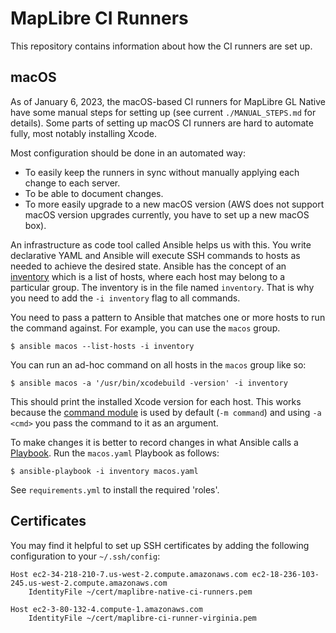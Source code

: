 # MapLibre CI Runners

This repository contains information about how the CI runners are set up.

## macOS

As of January 6, 2023, the macOS-based CI runners for MapLibre GL Native have some manual steps for setting up (see current `./MANUAL_STEPS.md` for details). Some parts of setting up macOS CI runners are hard to automate fully, most notably installing Xcode. 

Most configuration should be done in an automated way:

- To easily keep the runners in sync without manually applying each change to each server.
- To be able to document changes.
- To more easily upgrade to a new macOS version (AWS does not support macOS version upgrades currently, you have to set up a new macOS box).

An infrastructure as code tool called Ansible helps us with this. You write declarative YAML and Ansible will execute SSH commands to hosts as needed to achieve the desired state. Ansible has the concept of an [inventory](https://docs.ansible.com/ansible/latest//inventory_guide/intro_inventory.html) which is a list of hosts, where each host may belong to a particular group. The inventory is in the file named `inventory`. That is why you need to add the `-i inventory` flag to all commands.

You need to pass a pattern to Ansible that matches one or more hosts to run the command against. For example, you can use the `macos` group.

```
$ ansible macos --list-hosts -i inventory
```

You can run an ad-hoc command on all hosts in the `macos` group like so:

```
$ ansible macos -a '/usr/bin/xcodebuild -version' -i inventory
```

This should print the installed Xcode version for each host. This works because the [command module](https://docs.ansible.com/ansible/latest/collections/ansible/builtin/command_module.html) is used by default (`-m command`) and using `-a <cmd>` you pass the command to it as an argument.

To make changes it is better to record changes in what Ansible calls a [Playbook](https://docs.ansible.com/ansible/latest/playbook_guide/playbooks_intro.html). Run the `macos.yaml` Playbook as follows:


```
$ ansible-playbook -i inventory macos.yaml
```

See `requirements.yml` to install the required 'roles'.

## Certificates

You may find it helpful to set up SSH certificates by adding the following configuration to your `~/.ssh/config`:

```
Host ec2-34-218-210-7.us-west-2.compute.amazonaws.com ec2-18-236-103-245.us-west-2.compute.amazonaws.com
	IdentityFile ~/cert/maplibre-native-ci-runners.pem

Host ec2-3-80-132-4.compute-1.amazonaws.com
	IdentityFile ~/cert/maplibre-ci-runner-virginia.pem
```
